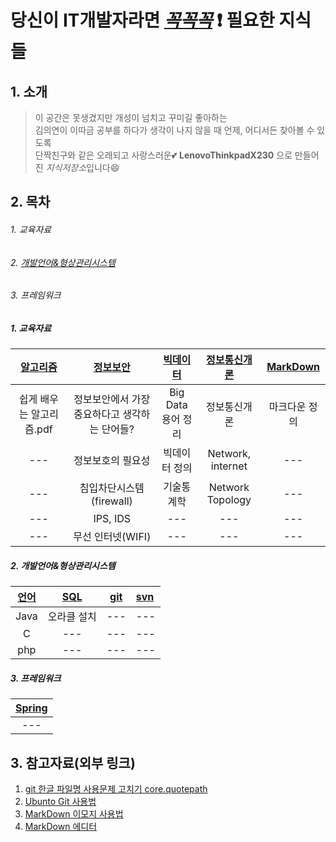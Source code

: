 # 당신이 IT개발자라면 <u>_꼭꼭꼭_</u> :exclamation: 필요한 지식들

## 1. 소개
> 이 공간은 못생겼지만 개성이 넘치고 꾸미길 좋아하는 <br/>
김의연이 이따금 공부를 하다가 생각이 나지 않을 때 언제, 어디서든 찾아볼 수 있도록 <br/> 
단짝친구와 같은 오래되고 사랑스러운:two_hearts: __LenovoThinkpadX230__ 으로 만들어진 *지식저장소*입니다:smile:

## 2. 목차

###### 1. 교육자료 
###### 2. [개발언어&형상관리시스템](#개발언어&형상관리시스템)
###### 3. 프레임워크 

##### 1. 교육자료
|[알고리즘](https://github.com/yeeooni/explicit-knowledge/tree/master/%EC%95%8C%EA%B3%A0%EB%A6%AC%EC%A6%98)|[정보보안](https://github.com/yeeooni/explicit-knowledge/tree/master/%EC%A0%95%EB%B3%B4%EB%B3%B4%EC%95%88)|[빅데이터](https://github.com/yeeooni/explicit-knowledge/tree/master/Big%20Data)|[정보통신개론](https://github.com/yeeooni/explicit-knowledge/tree/master/%EC%A0%95%EB%B3%B4%ED%86%B5%EC%8B%A0%EA%B0%9C%EB%A1%A0)|[MarkDown](https://github.com/yeeooni/explicit-knowledge/tree/master/MarkDown)|
|:---:|:---:|:---:|:---:|:---:|
|쉽게 배우는 알고리즘.pdf|정보보안에서 가장 중요하다고 생각하는 단어들?|Big Data<br/>용어 정리|정보통신개론|마크다운 정의|
|---|정보보호의 필요성|빅데이터 정의|Network, internet|---|
|---|침입차단시스템(firewall)|기술통계학|Network Topology|---|
|---|IPS, IDS|---|---|---|
|---|무선 인터넷(WIFI)|---|---|---|

##### 2. 개발언어&형상관리시스템
|[언어](개발중..)|[SQL](https://github.com/yeeooni/explicit-knowledge/tree/master/SQL)|[git](개발중..)|[svn](개발중..)|
|:---:|:---:|:---:|:---|
|Java|오라클 설치|---|---|
|C|---|---|---|
|php|---|---|---|

##### 3. 프레임워크
|[Spring](개발중..)|
|:---:|
|---|

## 3. 참고자료(외부 링크)
1. [git 한글 파일명 사용문제 고치기 core.quotepath](https://edykim.com/ko/post/git-fix-problem-using-filename-core.quotepath/)  
2. [Ubunto Git 사용법](https://dejavuwing.tistory.com/entry/Ubuntu-GitHub-%EC%82%AC%EC%9A%A9%EB%B2%95)
3. [MarkDown 이모지 사용법](https://www.webfx.com/tools/emoji-cheat-sheet/)
4. [MarkDown 에디터](https://pandao.github.io/editor.md/en.html)
